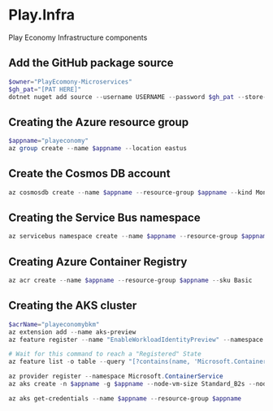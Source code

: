 # Play.Infra

Play Economy Infrastructure components

## Add the GitHub package source

```powershell
$owner="PlayEcomony-Microservices"
$gh_pat="[PAT HERE]"
dotnet nuget add source --username USERNAME --password $gh_pat --store-password-in-clear-text --name github "https://nuget.pkg.github.com/$owner/index.json"
```

## Creating the Azure resource group

```powershell
$appname="playeconomy"
az group create --name $appname --location eastus
```

## Create the Cosmos DB account

```powershell
az cosmosdb create --name $appname --resource-group $appname --kind MongoDB --enable-free-tier
```

## Creating the Service Bus namespace

```powershell
az servicebus namespace create --name $appname --resource-group $appname --sku Standard
```

## Creating Azure Container Registry

```powershell
az acr create --name $appname --resource-group $appname --sku Basic
```

## Creating the AKS cluster

```powershell
$acrName="playeconomybkm"
az extension add --name aks-preview
az feature register --name "EnableWorkloadIdentityPreview" --namespace "Microsoft.ContainerService"

# Wait for this command to reach a "Registered" State
az feature list -o table --query "[?contains(name, 'Microsoft.ContainerService/EnableWorkloadIdentityPreview')].{Name:name, State:properties.state}"

az provider register --namespace Microsoft.ContainerService
az aks create -n $appname -g $appname --node-vm-size Standard_B2s --node-count 2 --attach-acr $acrName --enable-oidc-issuer --enable-workload-identity --generate-ssh-keys

az aks get-credentials --name $appname --resource-group $appname
```
